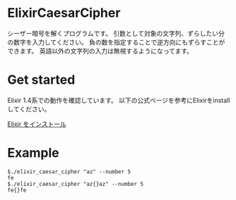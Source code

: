 # ElixirCaesarCipher

シーザー暗号を解くプログラムです。
引数として対象の文字列、ずらしたい分の数字を入力してください。
負の数を指定することで逆方向にもずらすことができます。
英語以外の文字列の入力は無視するようになってます。

# Get started

Elixir 1.4系での動作を確認しています。
以下の公式ページを参考にElixirをinstallしてください。

[Elixir をインストール](https://elixir-lang.jp/install.html)

# Example
```
$./elixir_caesar_cipher "az" --number 5
fe
$./elixir_caesar_cipher "az{}az" --number 5
fe{}fe
```

